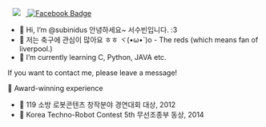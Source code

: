  </a> <a href="https://www.instagram.com/peasubinusone/">
<img
src="http://img.shields.io/badge/-Instagram-white?style=flat&logo=Instagram&link=https://www.instagram.com/peasubinusone/"
style="height : auto; margin-left : 10px; margin-right : 10px;"/> [![Facebook Badge](https://img.shields.io/badge/facebook-1877f2?style=flat-square&logo=facebook&logoColor=white&link=https://www.facebook.com/profile.php?id=100009571883637)](https://www.facebook.com/profile.php?id=100009571883637)

- 👋 Hi, I’m @subinidus 안녕하세요~ 서수빈입니다. :3
- 👀 저는 축구에 관심이 많아요 ㅎㅎ ヾ(•ω•`)o - The reds (which means fan of liverpool.)
- 🌱 I’m currently learning C, Python, JAVA etc.

If you want to contact me, please leave a message!

👑 Award-winning experience

- 🤖 119 소방 로봇콘텐츠 창작분야 경연대회 대상, 2012
- 🔌 Korea Techno-Robot Contest 5th 무선조종부 동상, 2014
